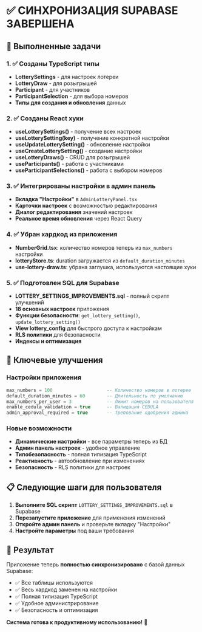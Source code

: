 # ✅ СИНХРОНИЗАЦИЯ SUPABASE ЗАВЕРШЕНА

## 🎯 Выполненные задачи

### 1. ✅ Созданы TypeScript типы
- **LotterySettings** - для настроек лотереи
- **LotteryDraw** - для розыгрышей 
- **Participant** - для участников
- **ParticipantSelection** - для выбора номеров
- **Типы для создания и обновления** данных

### 2. ✅ Созданы React хуки
- **useLotterySettings()** - получение всех настроек
- **useLotterySetting(key)** - получение конкретной настройки
- **useUpdateLotterySetting()** - обновление настройки
- **useCreateLotterySetting()** - создание настройки
- **useLotteryDraws()** - CRUD для розыгрышей
- **useParticipants()** - работа с участниками
- **useParticipantSelections()** - работа с выбором номеров

### 3. ✅ Интегрированы настройки в админ панель
- **Вкладка "Настройки"** в `AdminLotteryPanel.tsx`
- **Карточки настроек** с возможностью редактирования
- **Диалог редактирования** значений настроек
- **Реальное время обновления** через React Query

### 4. ✅ Убран хардкод из приложения
- **NumberGrid.tsx**: количество номеров теперь из `max_numbers` настройки
- **lotteryStore.ts**: duration загружается из `default_duration_minutes`
- **use-lottery-draw.ts**: убрана заглушка, используются настоящие хуки

### 5. ✅ Подготовлен SQL для Supabase
- **LOTTERY_SETTINGS_IMPROVEMENTS.sql** - полный скрипт улучшений
- **18 основных настроек** приложения
- **Функции безопасности**: `get_lottery_setting()`, `update_lottery_setting()`
- **View lottery_config** для быстрого доступа к настройкам
- **RLS политики** для безопасности
- **Индексы и оптимизация**

## 🔧 Ключевые улучшения

### Настройки приложения
```sql
max_numbers = 100                    -- Количество номеров в лотерее
default_duration_minutes = 60        -- Длительность по умолчанию
max_numbers_per_user = 3             -- Лимит номеров на пользователя
enable_cedula_validation = true      -- Валидация CEDULA
admin_approval_required = true       -- Требование одобрения админа
```

### Новые возможности
- **Динамические настройки** - все параметры теперь из БД
- **Админ панель настроек** - удобное управление
- **Типобезопасность** - полная типизация TypeScript
- **Реактивность** - автообновление при изменениях
- **Безопасность** - RLS политики для настроек

## 📋 Следующие шаги для пользователя

1. **Выполните SQL скрипт** `LOTTERY_SETTINGS_IMPROVEMENTS.sql` в Supabase
2. **Перезапустите приложение** для применения изменений
3. **Откройте админ панель** и проверьте вкладку "Настройки"
4. **Настройте параметры** под ваши требования

## 🎉 Результат

Приложение теперь **полностью синхронизировано** с базой данных Supabase:
- ✅ Все таблицы используются
- ✅ Весь хардкод заменен на настройки
- ✅ Полная типизация TypeScript
- ✅ Удобное администрирование
- ✅ Безопасность и оптимизация

**Система готова к продуктивному использованию!** 🚀 